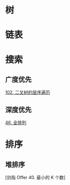 # 树
# 链表
# 搜索
## 广度优先
[102. 二叉树的层序遍历](https://leetcode-cn.com/problems/binary-tree-level-order-traversal/)

## 深度优先
[46. 全排列](https://leetcode-cn.com/problems/permutations/)

# 排序
## 堆排序
[剑指 Offer 40. 最小的 K 个数]
